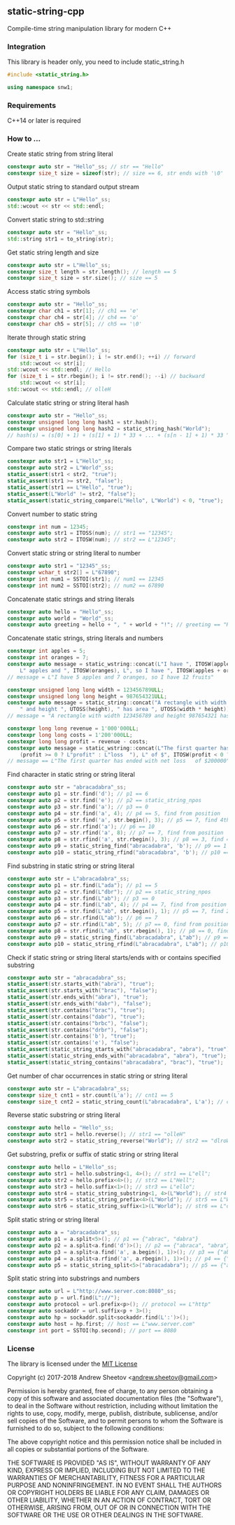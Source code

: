 ## static-string-cpp

Compile-time string manipulation library for modern C++

### Integration

This library is header only, you need to include static_string.h

```cpp
#include <static_string.h>

using namespace snw1;
```

### Requirements

C++14 or later is required

### How to ...

Create static string from string literal

```cpp
constexpr auto str = "Hello"_ss; // str == "Hello"
constexpr size_t size = sizeof(str); // size == 6, str ends with '\0'
```

Output static string to standard output stream

```cpp
constexpr auto str = L"Hello"_ss;
std::wcout << str << std::endl;
```

Convert static string to std::string

```cpp
constexpr auto str = "Hello"_ss;
std::string str1 = to_string(str);
```

Get static string length and size

```cpp
constexpr auto str = L"Hello"_ss;
constexpr size_t length = str.length(); // length == 5
constexpr size_t size = str.size(); // size == 5
```

Access static string symbols

```cpp
constexpr auto str = "Hello"_ss;
constexpr char ch1 = str[1]; // ch1 == 'e'
constexpr char ch4 = str[4]; // ch4 == 'o'
constexpr char ch5 = str[5]; // ch5 == '\0'
```

Iterate through static string

```cpp
constexpr auto str = L"Hello"_ss;
for (size_t i = str.begin(); i != str.end(); ++i) // forward
    std::wcout << str[i];
std::wcout << std::endl; // Hello
for (size_t i = str.rbegin(); i != str.rend(); --i) // backward
    std::wcout << str[i];
std::wcout << std::endl; // olleH
```

Calculate static string or string literal hash

```cpp
constexpr auto str = "Hello"_ss;
constexpr unsigned long long hash1 = str.hash();
constexpr unsigned long long hash2 = static_string_hash("World");
// hash(s) = (s[0] + 1) + (s[1] + 1) * 33 + ... + (s[n - 1] + 1) * 33 ^ (n - 1) + 5381 * 33 ^ n mod 2 ^ 64
```

Compare two static strings or string literals

```cpp
constexpr auto str1 = L"Hello"_ss;
constexpr auto str2 = L"World"_ss;
static_assert(str1 < str2, "true");
static_assert(str1 >= str2, "false");
static_assert(str1 == L"Hello", "true");
static_assert(L"World" != str2, "false");
static_assert(static_string_compare(L"Hello", L"World") < 0, "true");
```

Convert number to static string

```cpp
constexpr int num = 12345;
constexpr auto str1 = ITOSS(num); // str1 == "12345";
constexpr auto str2 = ITOSW(num); // str2 == L"12345";
```

Convert static string or string literal to number

```cpp
constexpr auto str1 = "12345"_ss;
constexpr wchar_t str2[] = L"67890";
constexpr int num1 = SSTOI(str1); // num1 == 12345
constexpr int num2 = SSTOI(str2); // num2 == 67890
```

Concatenate static strings and string literals

```cpp
constexpr auto hello = "Hello"_ss;
constexpr auto world = "World"_ss;
constexpr auto greeting = hello + ", " + world + "!"; // greeting == "Hello, World!"
```

Concatenate static strings, string literals and numbers

```cpp
constexpr int apples = 5;
constexpr int oranges = 7;
constexpr auto message = static_wstring::concat(L"I have ", ITOSW(apples), 
    L" apples and ", ITOSW(oranges), L", so I have ", ITOSW(apples + oranges), L" fruits");
// message = L"I have 5 apples and 7 oranges, so I have 12 fruits"    
```

```cpp
constexpr unsigned long long width = 123456789ULL;
constexpr unsigned long long height = 987654321ULL;
constexpr auto message = static_string::concat("A rectangle with width ", UTOSS(width), 
    " and height ", UTOSS(height), " has area ", UTOSS(width * height));
// message = "A rectangle with width 123456789 and height 987654321 has area 121932631112635269"    
```

```cpp
constexpr long long revenue = 1'000'000LL;
constexpr long long costs = 1'200'000LL;
constexpr long long profit = revenue - costs;
constexpr auto message = static_wstring::concat(L"The first quarter has ended with net ",
    (profit >= 0 ? L"profit" : L"loss  "), L" of $", ITOSW(profit < 0 ? -profit : profit));
// message == L"The first quarter has ended with net loss   of $200000"
```

Find character in static string or string literal

```cpp
constexpr auto str = "abracadabra"_ss;
constexpr auto p1 = str.find('d'); // p1 == 6
constexpr auto p2 = str.find('e'); // p2 == static_string_npos
constexpr auto p3 = str.find('a'); // p3 == 0
constexpr auto p4 = str.find('a', 4); // p4 == 5, find from position
constexpr auto p5 = str.find('a', str.begin(), 3); // p5 == 7, find 4th occurrence
constexpr auto p6 = str.rfind('a'); // p6 == 10
constexpr auto p7 = str.rfind('a', 8); // p7 == 7, find from position
constexpr auto p8 = str.rfind('a', str.rbegin(), 3); // p8 == 3, find 4th occurrence
constexpr auto p9 = static_string_find("abracadabra", 'b'); // p9 == 1
constexpr auto p10 = static_string_rfind("abracadabra", 'b'); // p10 == 8
```

Find substring in static string or string literal

```cpp
constexpr auto str = L"abracadabra"_ss;
constexpr auto p1 = str.find(L"ada"); // p1 == 5
constexpr auto p2 = str.find(L"dbr"); // p2 == static_string_npos
constexpr auto p3 = str.find(L"ab"); // p3 == 0
constexpr auto p4 = str.find(L"ab", 4); // p4 == 7, find from position
constexpr auto p5 = str.find(L"ab", str.begin(), 1); // p5 == 7, find 2nd occurrence
constexpr auto p6 = str.rfind(L"ab"); // p6 == 7
constexpr auto p7 = str.rfind(L"ab", 5); // p7 == 0, find from position
constexpr auto p8 = str.rfind(L"ab", str.rbegin(), 1); // p8 == 0, find 2nd occurrence
constexpr auto p9 = static_string_find(L"abracadabra", L"ab"); // p9 == 0
constexpr auto p10 = static_string_rfind(L"abracadabra", L"ab"); // p10 == 7
```

Check if static string or string literal starts/ends with or contains specified substring

```cpp
constexpr auto str = "abracadabra"_ss;
static_assert(str.starts_with("abra"), "true");
static_assert(str.starts_with("brac"), "false");
static_assert(str.ends_with("abra"), "true");
static_assert(str.ends_with("dabr"), "false");
static_assert(str.contains("brac"), "true");
static_assert(str.contains("dabr"), "true");
static_assert(str.contains("brbc"), "false");
static_assert(str.contains("drbr"), "false");
static_assert(str.contains('b'), "true");
static_assert(str.contains('e'), "false");
static_assert(static_string_starts_with("abracadabra", "abra"), "true");
static_assert(static_string_ends_with("abracadabra", "abra"), "true");
static_assert(static_string_contains("abracadabra", "brac"), "true");
```

Get number of char occurrences in static string or string literal 

```cpp
constexpr auto str = L"abracadabra"_ss;
constexpr size_t cnt1 = str.count(L'a'); // cnt1 == 5
constexpr size_t cnt2 = static_string_count(L"abracadabra", L'a'); // cnt2 == 5
```

Reverse static substring or string literal

```cpp
constexpr auto hello = "Hello"_ss;
constexpr auto str1 = hello.reverse(); // str1 == "olleH"
constexpr auto str2 = static_string_reverse("World"); // str2 == "dlroW"
```

Get substring, prefix or suffix of static string or string literal

```cpp
constexpr auto hello = L"Hello"_ss;
constexpr auto str1 = hello.substring<1, 4>(); // str1 == L"ell";
constexpr auto str2 = hello.prefix<4>(); // str2 == L"Hell";
constexpr auto str3 = hello.suffix<1>(); // str3 == L"ello";
constexpr auto str4 = static_string_substring<1, 4>(L"World"); // str4 == L"orl";
constexpr auto str5 = static_string_prefix<4>(L"World"); // str5 == L"Worl";
constexpr auto str6 = static_string_suffix<1>(L"World"); // str6 == L"orld";
```

Split static string or string literal

```cpp
constexpr auto a = "abracadabra"_ss;
constexpr auto p1 = a.split<5>(); // p1 == {"abrac", "dabra"}
constexpr auto p2 = a.split<a.find('d')>(); // p2 == {"abraca", "abra"}
constexpr auto p3 = a.split<a.find('a', a.begin(), 1)>(); // p3 == {"abr", "cadabra"}
constexpr auto p4 = a.split<a.rfind('a', a.rbegin(), 1)>(); // p4 == {"abracad", "bra"}
constexpr auto p5 = static_string_split<5>("abracadabra"); // p5 == {"abrac", "dabra"}
```

Split static string into substrings and numbers

```cpp
constexpr auto url = L"http://www.server.com:8080"_ss;
constexpr auto p = url.find(L"://");
constexpr auto protocol = url.prefix<p>(); // protocol == L"http"
constexpr auto sockaddr = url.suffix<p + 3>();
constexpr auto hp = sockaddr.split<sockaddr.find(L':')>();
constexpr auto host = hp.first; // host == L"www.server.com"
constexpr int port = SSTOI(hp.second); // port == 8080
```

### License

The library is licensed under the [MIT License](http://opensource.org/licenses/MIT)

Copyright (c) 2017-2018 Andrew Sheetov <[andrew.sheetov@gmail.com](mailto:andrew.sheetov@gmail.com)>

Permission is hereby  granted, free of charge, to any  person obtaining a copy
of this software and associated  documentation files (the "Software"), to deal
in the Software  without restriction, including without  limitation the rights
to  use, copy,  modify, merge,  publish, distribute,  sublicense, and/or  sell
copies  of  the Software,  and  to  permit persons  to  whom  the Software  is
furnished to do so, subject to the following conditions:

The above copyright notice and this permission notice shall be included in all
copies or substantial portions of the Software.

THE SOFTWARE  IS PROVIDED "AS  IS", WITHOUT WARRANTY  OF ANY KIND,  EXPRESS OR
IMPLIED,  INCLUDING BUT  NOT  LIMITED TO  THE  WARRANTIES OF  MERCHANTABILITY,
FITNESS FOR  A PARTICULAR PURPOSE AND  NONINFRINGEMENT. IN NO EVENT  SHALL THE
AUTHORS  OR COPYRIGHT  HOLDERS  BE  LIABLE FOR  ANY  CLAIM,  DAMAGES OR  OTHER
LIABILITY, WHETHER IN AN ACTION OF  CONTRACT, TORT OR OTHERWISE, ARISING FROM,
OUT OF OR IN CONNECTION WITH THE SOFTWARE  OR THE USE OR OTHER DEALINGS IN THE
SOFTWARE.
